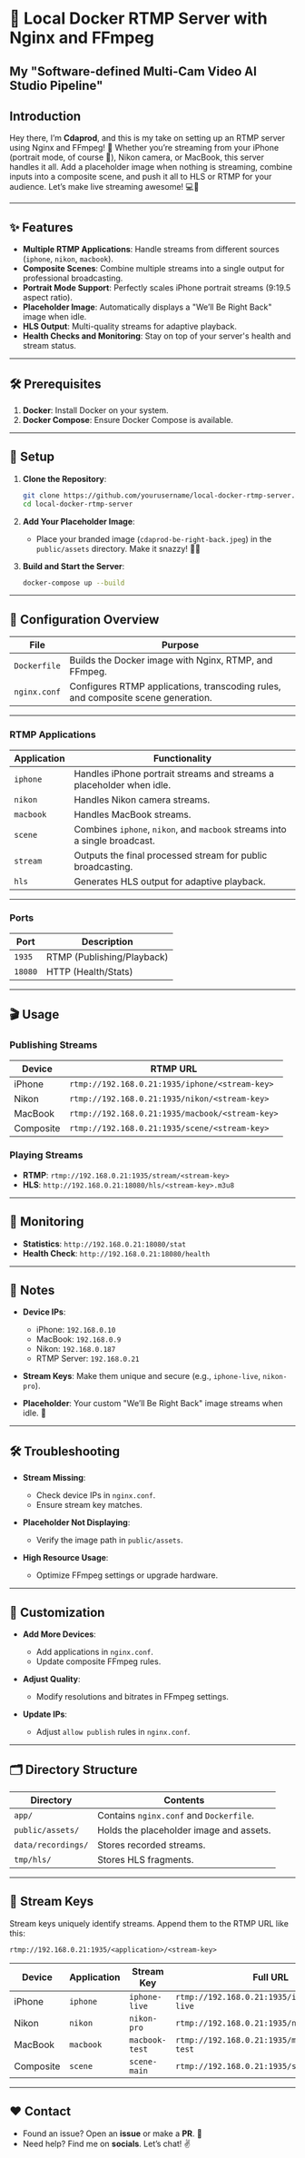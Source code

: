 # 🚀 Local Docker RTMP Server with Nginx and FFmpeg

## My "Software-defined Multi-Cam Video AI Studio Pipeline"

## Introduction

Hey there, I’m **Cdaprod**, and this is my take on setting up an RTMP server using Nginx and FFmpeg! 🎥 Whether you’re streaming from your iPhone (portrait mode, of course 📱), Nikon camera, or MacBook, this server handles it all. Add a placeholder image when nothing is streaming, combine inputs into a composite scene, and push it all to HLS or RTMP for your audience. Let’s make live streaming awesome! 💻📡

---

## ✨ Features

- **Multiple RTMP Applications**: Handle streams from different sources (`iphone`, `nikon`, `macbook`).
- **Composite Scenes**: Combine multiple streams into a single output for professional broadcasting.
- **Portrait Mode Support**: Perfectly scales iPhone portrait streams (9:19.5 aspect ratio).
- **Placeholder Image**: Automatically displays a "We’ll Be Right Back" image when idle.
- **HLS Output**: Multi-quality streams for adaptive playback.
- **Health Checks and Monitoring**: Stay on top of your server's health and stream status.

---

## 🛠 Prerequisites

1. **Docker**: Install Docker on your system.
2. **Docker Compose**: Ensure Docker Compose is available.

---

## 🚧 Setup

1. **Clone the Repository**:
   ```bash
   git clone https://github.com/yourusername/local-docker-rtmp-server.git
   cd local-docker-rtmp-server
   ```

2. **Add Your Placeholder Image**:
   - Place your branded image (`cdaprod-be-right-back.jpeg`) in the `public/assets` directory. Make it snazzy! 🎨✨

3. **Build and Start the Server**:
   ```bash
   docker-compose up --build
   ```

---

## 🔧 Configuration Overview

| **File**       | **Purpose**                                                                            |
|-----------------|----------------------------------------------------------------------------------------|
| `Dockerfile`    | Builds the Docker image with Nginx, RTMP, and FFmpeg.                                  |
| `nginx.conf`    | Configures RTMP applications, transcoding rules, and composite scene generation.       |

---

### RTMP Applications

| **Application** | **Functionality**                                                                 |
|------------------|----------------------------------------------------------------------------------|
| `iphone`         | Handles iPhone portrait streams and streams a placeholder when idle.            |
| `nikon`          | Handles Nikon camera streams.                                                   |
| `macbook`        | Handles MacBook streams.                                                        |
| `scene`          | Combines `iphone`, `nikon`, and `macbook` streams into a single broadcast.       |
| `stream`         | Outputs the final processed stream for public broadcasting.                     |
| `hls`            | Generates HLS output for adaptive playback.                                     |

---

### Ports

| **Port**    | **Description**              |
|-------------|------------------------------|
| `1935`      | RTMP (Publishing/Playback)   |
| `18080`     | HTTP (Health/Stats)          |

---

## 🎬 Usage

### **Publishing Streams**

| **Device**    | **RTMP URL**                                          |
|---------------|-------------------------------------------------------|
| iPhone        | `rtmp://192.168.0.21:1935/iphone/<stream-key>`        |
| Nikon         | `rtmp://192.168.0.21:1935/nikon/<stream-key>`         |
| MacBook       | `rtmp://192.168.0.21:1935/macbook/<stream-key>`       |
| Composite     | `rtmp://192.168.0.21:1935/scene/<stream-key>`         |

### **Playing Streams**

- **RTMP**: `rtmp://192.168.0.21:1935/stream/<stream-key>`
- **HLS**: `http://192.168.0.21:18080/hls/<stream-key>.m3u8`

---

## 🧐 Monitoring

- **Statistics**: `http://192.168.0.21:18080/stat`
- **Health Check**: `http://192.168.0.21:18080/health`

---

## 📝 Notes

- **Device IPs**:
  - iPhone: `192.168.0.10`
  - MacBook: `192.168.0.9`
  - Nikon: `192.168.0.187`
  - RTMP Server: `192.168.0.21`

- **Stream Keys**: Make them unique and secure (e.g., `iphone-live`, `nikon-pro`).

- **Placeholder**: Your custom "We’ll Be Right Back" image streams when idle. 🎨

---

## 🛠 Troubleshooting

- **Stream Missing**:
  - Check device IPs in `nginx.conf`.
  - Ensure stream key matches.

- **Placeholder Not Displaying**:
  - Verify the image path in `public/assets`.

- **High Resource Usage**:
  - Optimize FFmpeg settings or upgrade hardware.

---

## 🎉 Customization

- **Add More Devices**: 
  - Add applications in `nginx.conf`.
  - Update composite FFmpeg rules.

- **Adjust Quality**:
  - Modify resolutions and bitrates in FFmpeg settings.

- **Update IPs**:
  - Adjust `allow publish` rules in `nginx.conf`.

---

## 🗂 Directory Structure

| **Directory**       | **Contents**                          |
|----------------------|---------------------------------------|
| `app/`               | Contains `nginx.conf` and `Dockerfile`. |
| `public/assets/`     | Holds the placeholder image and assets. |
| `data/recordings/`   | Stores recorded streams.             |
| `tmp/hls/`           | Stores HLS fragments.                |

---

## 🔑 Stream Keys

Stream keys uniquely identify streams. Append them to the RTMP URL like this:

```plaintext
rtmp://192.168.0.21:1935/<application>/<stream-key>
```

| Device        | Application | Stream Key    | Full URL                                            |
|---------------|-------------|---------------|----------------------------------------------------|
| iPhone        | `iphone`    | `iphone-live` | `rtmp://192.168.0.21:1935/iphone/iphone-live`      |
| Nikon         | `nikon`     | `nikon-pro`   | `rtmp://192.168.0.21:1935/nikon/nikon-pro`         |
| MacBook       | `macbook`   | `macbook-test`| `rtmp://192.168.0.21:1935/macbook/macbook-test`    |
| Composite     | `scene`     | `scene-main`  | `rtmp://192.168.0.21:1935/scene/scene-main`        |

---

## ❤️ Contact

- Found an issue? Open an **issue** or make a **PR**. 🚀
- Need help? Find me on **socials**. Let’s chat! ✌️
